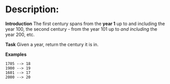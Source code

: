 # Description:
**Introduction**
The first century spans from the **year 1** up to and including the year 100, the second century - from the year 101 up to *and including* the year 200, etc.

**Task**
Given a year, return the century it is in.

**Examples**
```
1705 --> 18
1900 --> 19
1601 --> 17
2000 --> 20
```